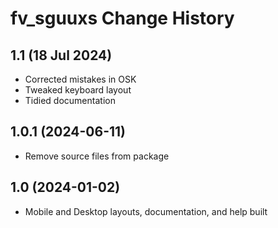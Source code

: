 fv_sguuxs Change History
====================
1.1 (18 Jul 2024)
------------------
* Corrected mistakes in OSK
* Tweaked keyboard layout
* Tidied documentation

1.0.1 (2024-06-11)
------------------
* Remove source files from package

1.0 (2024-01-02)
----------------
* Mobile and Desktop layouts, documentation, and help built
